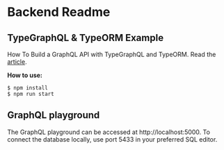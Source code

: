 # Backend Readme

## TypeGraphQL & TypeORM Example

How To Build a GraphQL API with TypeGraphQL and TypeORM. Read the [article](https://blog.logrocket.com/how-build-graphql-api-typegraphql-typeorm/).

**How to use:**

```
$ npm install
$ npm run start
```

## GraphQL playground

The GraphQL playground can be accessed at http://localhost:5000. To connect the database locally, use port 5433 in your preferred SQL editor.
